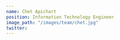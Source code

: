 ```yaml
---
name: Chet Apichart
position: Information Technology Engineer
image_path: "/images/team/chet.jpg"
twitter: 
---
```

